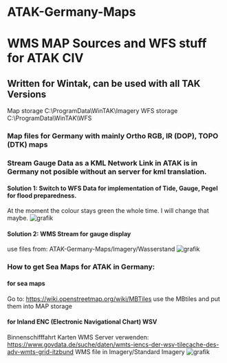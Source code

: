 # ATAK-Germany-Maps
# WMS MAP Sources and WFS stuff for ATAK CIV
## Written for Wintak, can be used with all TAK Versions
Map storage C:\ProgramData\WinTAK\Imagery
WFS storage C:\ProgramData\WinTAK\WFS

### Map files for Germany with mainly Ortho RGB, IR (DOP), TOPO (DTK) maps


### Stream Gauge Data as a KML Network Link in ATAK is in Germany not posible without an server for kml translation.


#### Solution 1: Switch to WFS Data for implementation of Tide, Gauge, Pegel for flood preparedness. 
At the moment the colour stays green the whole time.
I will change that maybe.
![grafik](https://github.com/user-attachments/assets/7dc2e5af-279a-4be2-8560-fecbec52c6f1)


#### Solution 2: WMS Stream for gauge display
use files from: ATAK-Germany-Maps/Imagery/Wasserstand
![grafik](https://github.com/user-attachments/assets/6c025487-1f0c-4215-b6ab-f4ccc4d47dce)



### How to get Sea Maps for ATAK in Germany:

#### for sea maps
Go to: https://wiki.openstreetmap.org/wiki/MBTiles
use the MBtiles and put them into MAP storage
#### for Inland ENC (Electronic Navigational Chart) WSV
Binnenschifffahrt Karten WMS Server verwenden: https://www.govdata.de/suche/daten/wmts-iencs-der-wsv-tilecache-des-adv-wmts-grid-itzbund
WMS file in Imagery/Standard Imagery
![grafik](https://github.com/user-attachments/assets/aba872d4-a31c-4c8f-bb32-4a66b80ca6b5)

